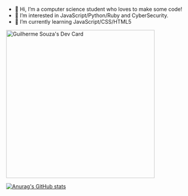 - 👋 Hi, I’m a computer science student who loves to make some code!
- 👀 I’m interested in JavaScript/Python/Ruby and CyberSecurity.
- 🌱 I’m currently learning JavaScript/CSS/HTML5

<a href="https://app.daily.dev/guilhermejuliao"><img src="https://api.daily.dev/devcards/9266b86dd9594470993a36d1ba66e9b2.png?r=gxf" width="400" alt="Guilherme Souza's Dev Card"/></a>


[![Anurag's GitHub stats](https://github-readme-stats.vercel.app/api?username=guilhermejuliao)](https://github.com/anuraghazra/github-readme-stats)
